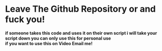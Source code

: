 # Leave The Github Repository or and fuck you!
**if someone takes this code and uses it on their own script i will take your script down you can only use this for personal use**                                
**if you want to use this on Video Email me!**
